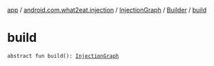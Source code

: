 [app](../../../index.md) / [android.com.what2eat.injection](../../index.md) / [InjectionGraph](../index.md) / [Builder](index.md) / [build](./build.md)

# build

`abstract fun build(): `[`InjectionGraph`](../index.md)